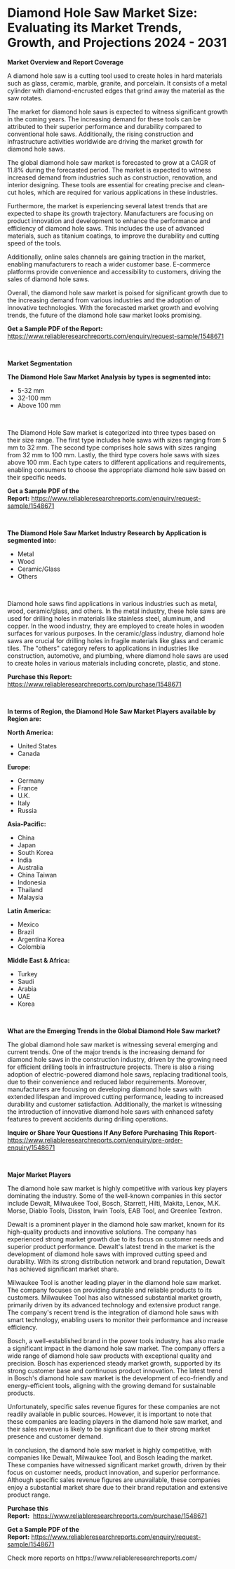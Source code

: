 <p><h1>Diamond Hole Saw Market Size: Evaluating its Market Trends, Growth, and Projections 2024 - 2031</h1></p><p><strong>Market Overview and Report Coverage</strong></p>
<p><p>A diamond hole saw is a cutting tool used to create holes in hard materials such as glass, ceramic, marble, granite, and porcelain. It consists of a metal cylinder with diamond-encrusted edges that grind away the material as the saw rotates.</p><p>The market for diamond hole saws is expected to witness significant growth in the coming years. The increasing demand for these tools can be attributed to their superior performance and durability compared to conventional hole saws. Additionally, the rising construction and infrastructure activities worldwide are driving the market growth for diamond hole saws.</p><p>The global diamond hole saw market is forecasted to grow at a CAGR of 11.8% during the forecasted period. The market is expected to witness increased demand from industries such as construction, renovation, and interior designing. These tools are essential for creating precise and clean-cut holes, which are required for various applications in these industries.</p><p>Furthermore, the market is experiencing several latest trends that are expected to shape its growth trajectory. Manufacturers are focusing on product innovation and development to enhance the performance and efficiency of diamond hole saws. This includes the use of advanced materials, such as titanium coatings, to improve the durability and cutting speed of the tools.</p><p>Additionally, online sales channels are gaining traction in the market, enabling manufacturers to reach a wider customer base. E-commerce platforms provide convenience and accessibility to customers, driving the sales of diamond hole saws.</p><p>Overall, the diamond hole saw market is poised for significant growth due to the increasing demand from various industries and the adoption of innovative technologies. With the forecasted market growth and evolving trends, the future of the diamond hole saw market looks promising.</p></p>
<p><strong>Get a Sample PDF of the Report:</strong> <a href="https://www.reliableresearchreports.com/enquiry/request-sample/1548671">https://www.reliableresearchreports.com/enquiry/request-sample/1548671</a></p>
<p>&nbsp;</p>
<p><strong>Market Segmentation</strong></p>
<p><strong>The Diamond Hole Saw Market Analysis by types is segmented into:</strong></p>
<p><ul><li>5-32 mm</li><li>32-100 mm</li><li>Above 100 mm</li></ul></p>
<p>&nbsp;</p>
<p><p>The Diamond Hole Saw market is categorized into three types based on their size range. The first type includes hole saws with sizes ranging from 5 mm to 32 mm. The second type comprises hole saws with sizes ranging from 32 mm to 100 mm. Lastly, the third type covers hole saws with sizes above 100 mm. Each type caters to different applications and requirements, enabling consumers to choose the appropriate diamond hole saw based on their specific needs.</p></p>
<p><strong>Get a Sample PDF of the Report:</strong>&nbsp;<a href="https://www.reliableresearchreports.com/enquiry/request-sample/1548671">https://www.reliableresearchreports.com/enquiry/request-sample/1548671</a></p>
<p>&nbsp;</p>
<p><strong>The Diamond Hole Saw Market Industry Research by Application is segmented into:</strong></p>
<p><ul><li>Metal</li><li>Wood</li><li>Ceramic/Glass</li><li>Others</li></ul></p>
<p>&nbsp;</p>
<p><p>Diamond hole saws find applications in various industries such as metal, wood, ceramic/glass, and others. In the metal industry, these hole saws are used for drilling holes in materials like stainless steel, aluminum, and copper. In the wood industry, they are employed to create holes in wooden surfaces for various purposes. In the ceramic/glass industry, diamond hole saws are crucial for drilling holes in fragile materials like glass and ceramic tiles. The "others" category refers to applications in industries like construction, automotive, and plumbing, where diamond hole saws are used to create holes in various materials including concrete, plastic, and stone.</p></p>
<p><strong>Purchase this Report:</strong>&nbsp; <a href="https://www.reliableresearchreports.com/purchase/1548671">https://www.reliableresearchreports.com/purchase/1548671</a></p>
<p>&nbsp;</p>
<p><strong>In terms of Region, the Diamond Hole Saw Market Players available by Region are:</strong></p>
<p>
    <p> <strong> North America: </strong>
        <ul>
            <li>United States</li>
            <li>Canada</li>
        </ul>
        </p> 
    <p> <strong> Europe: </strong>
        <ul>
            <li>Germany</li>
            <li>France</li>
            <li>U.K.</li>
            <li>Italy</li>
            <li>Russia</li>
        </ul>
        </p> 
    <p> <strong> Asia-Pacific: </strong>
        <ul>
            <li>China</li>
            <li>Japan</li>
            <li>South Korea</li>
            <li>India</li>
            <li>Australia</li>
            <li>China Taiwan</li>
            <li>Indonesia</li>
            <li>Thailand</li>
            <li>Malaysia</li>
        </ul>
        </p> 
    <p> <strong> Latin America: </strong>
        <ul>
            <li>Mexico</li>
            <li>Brazil</li>
            <li>Argentina Korea</li>
            <li>Colombia</li>
        </ul>
        </p> 
    <p> <strong> Middle East & Africa: </strong>
        <ul>
            <li>Turkey</li>
            <li>Saudi</li>
            <li>Arabia</li>
            <li>UAE</li>
            <li>Korea</li>
        </ul>
    </p>
    </p>
<p>&nbsp;</p>
<p><strong>What are the Emerging Trends in the Global Diamond Hole Saw market?</strong></p>
<p><p>The global diamond hole saw market is witnessing several emerging and current trends. One of the major trends is the increasing demand for diamond hole saws in the construction industry, driven by the growing need for efficient drilling tools in infrastructure projects. There is also a rising adoption of electric-powered diamond hole saws, replacing traditional tools, due to their convenience and reduced labor requirements. Moreover, manufacturers are focusing on developing diamond hole saws with extended lifespan and improved cutting performance, leading to increased durability and customer satisfaction. Additionally, the market is witnessing the introduction of innovative diamond hole saws with enhanced safety features to prevent accidents during drilling operations.</p></p>
<p><strong>Inquire or Share Your Questions If Any Before Purchasing This Report</strong>- <a href="https://www.reliableresearchreports.com/enquiry/pre-order-enquiry/1548671">https://www.reliableresearchreports.com/enquiry/pre-order-enquiry/1548671</a></p>
<p>&nbsp;</p>
<p><strong>Major Market Players</strong></p>
<p><p>The diamond hole saw market is highly competitive with various key players dominating the industry. Some of the well-known companies in this sector include Dewalt, Milwaukee Tool, Bosch, Starrett, Hilti, Makita, Lenox, M.K. Morse, Diablo Tools, Disston, Irwin Tools, EAB Tool, and Greenlee Textron. </p><p>Dewalt is a prominent player in the diamond hole saw market, known for its high-quality products and innovative solutions. The company has experienced strong market growth due to its focus on customer needs and superior product performance. Dewalt's latest trend in the market is the development of diamond hole saws with improved cutting speed and durability. With its strong distribution network and brand reputation, Dewalt has achieved significant market share.</p><p>Milwaukee Tool is another leading player in the diamond hole saw market. The company focuses on providing durable and reliable products to its customers. Milwaukee Tool has also witnessed substantial market growth, primarily driven by its advanced technology and extensive product range. The company's recent trend is the integration of diamond hole saws with smart technology, enabling users to monitor their performance and increase efficiency.</p><p>Bosch, a well-established brand in the power tools industry, has also made a significant impact in the diamond hole saw market. The company offers a wide range of diamond hole saw products with exceptional quality and precision. Bosch has experienced steady market growth, supported by its strong customer base and continuous product innovation. The latest trend in Bosch's diamond hole saw market is the development of eco-friendly and energy-efficient tools, aligning with the growing demand for sustainable products.</p><p>Unfortunately, specific sales revenue figures for these companies are not readily available in public sources. However, it is important to note that these companies are leading players in the diamond hole saw market, and their sales revenue is likely to be significant due to their strong market presence and customer demand.</p><p>In conclusion, the diamond hole saw market is highly competitive, with companies like Dewalt, Milwaukee Tool, and Bosch leading the market. These companies have witnessed significant market growth, driven by their focus on customer needs, product innovation, and superior performance. Although specific sales revenue figures are unavailable, these companies enjoy a substantial market share due to their brand reputation and extensive product range.</p></p>
<p><strong>Purchase this Report:</strong>&nbsp;&nbsp;<a href="https://www.reliableresearchreports.com/purchase/1548671">https://www.reliableresearchreports.com/purchase/1548671</a></p>
<p></p>
<p><strong>Get a Sample PDF of the Report:</strong>&nbsp;<a href="https://www.reliableresearchreports.com/enquiry/request-sample/1548671">https://www.reliableresearchreports.com/enquiry/request-sample/1548671</a></p>
<p>Check more reports on https://www.reliableresearchreports.com/</p>